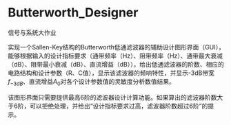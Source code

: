 # Butterworth_Designer
信号与系统大作业

实现一个Sallen-Key结构的Butterworth低通滤波器的辅助设计图形界面（GUI），能够根据输入的设计指标要求（通带频率（Hz）、阻带频率（Hz）、通带最大衰减（dB）、阻带最小衰减（dB）、直流增益（dB）），给出低通滤波器的阶数、相应的电路结构和设计参数（R、C值），显示该滤波器的频响特性，并显示-3dB带宽$f_{-3dB}$、直流增益$A_0$对各个设计参数值的灵敏度分析数值结果。

该图形界面只需要提供最高6阶的滤波器设计计算功能。如果算出的滤波器阶数大于6阶，可以拒绝处理，并给出“设计指标要求过高，滤波器阶数超过6阶”的提示。